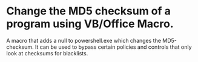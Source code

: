 # Change the MD5 checksum of a program using VB/Office Macro.
A macro that adds a null to powershell.exe which changes the MD5-checksum. It can be used to bypass certain policies and controls that only look at checksums for blacklists. 
